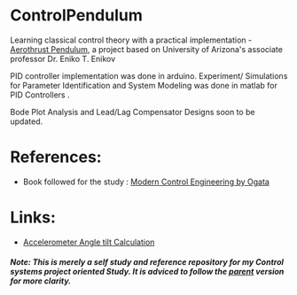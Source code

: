 # ControlPendulum
Learning classical control theory with a practical implementation - [Aerothrust Pendulum](http://aeropendulum.arizona.edu/), a project based on University of Arizona's associate professor Dr. Eniko T. Enikov

PID controller implementation was done in arduino.
Experiment/ Simulations for Parameter Identification and System Modeling was done in matlab for PID Controllers .

Bode Plot Analysis and Lead/Lag Compensator Designs soon to be updated.

# References:
- Book followed for the study : [Modern Control Engineering by Ogata](https://www.digikey.com/en/articles/techzone/2011/may/using-an-accelerometer-for-inclination-sensing)

# Links:
- [Accelerometer Angle tilt Calculation](
https://www.digikey.com/en/articles/techzone/2011/may/using-an-accelerometer-for-inclination-sensing1)

##### Note: This is merely a self study and reference repository for my Control systems project oriented Study. It is adviced to follow the [parent](http://aeropendulum.arizona.edu/) version for more clarity. 
